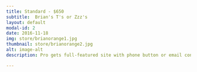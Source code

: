 ```yaml
---
title: Standard - $650
subtitle:  Brian's T's or Zzz's
layout: default
modal-id: 2
date: 2016-11-18
img: store/brianorange1.jpg
thumbnail: store/brianorange2.jpg
alt: image-alt
description: Pro gets full-featured site with phone button or email contact form and a product portfolio section.

---
```

